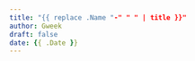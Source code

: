 ```yaml
---
title: "{{ replace .Name "-" " " | title }}" 
author: Gweek
draft: false
date: {{ .Date }}
---
```


